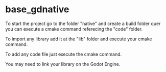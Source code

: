 # base_gdnative

To start the project go to the folder "native" and create a build folder quer you can execute a cmake command referecing the "code" folder.

To import any library add it at the "lib" folder and execute your cmake command.

To add any code file just execute the cmake command.

You may need to link your library on the Godot Engine.